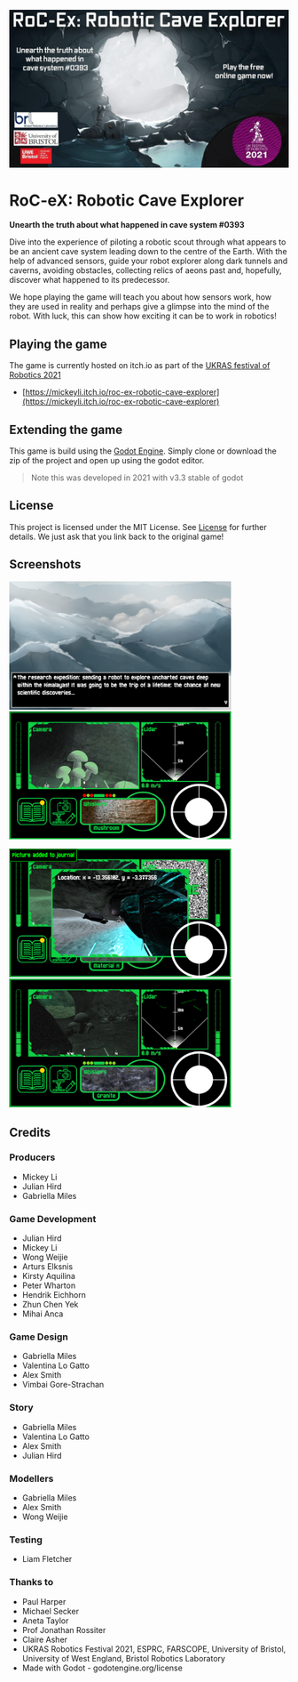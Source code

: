 ![banner](Assets/banner.jpg)

# RoC-eX: Robotic Cave Explorer
**Unearth the truth about what happened in cave system #0393**

Dive into the experience of piloting a robotic scout through what appears to be an ancient cave system leading down to the centre of the Earth. With the help of advanced sensors, guide your robot explorer along dark tunnels and caverns, avoiding obstacles, collecting relics of aeons past and, hopefully, discover what happened to its predecessor. 

We hope playing the game will teach you about how sensors work, how they are used in reality and perhaps give a glimpse into the mind of the robot. With luck, this can show how exciting it can be to work in robotics! 

## Playing the game

The game is currently hosted on itch.io as part of the [UKRAS festival of Robotics 2021](https://www.ukras.org/robotics-week/)

- [https://mickeyli.itch.io/roc-ex-robotic-cave-explorer](https://mickeyli.itch.io/roc-ex-robotic-cave-explorer)

## Extending the game

This game is build using the [Godot Engine](https://godotengine.org/). Simply clone or download the zip of the project and open up using the godot editor. 

> Note this was developed in 2021 with v3.3 stable of godot

## License
This project is licensed under the MIT License. See [License](License) for further details. We just ask that you link back to the original game! 

## Screenshots

<p float="left">
  <img src="/Assets/Screenshots/Expedition.png" width="400" />
  <img src="/Assets/Screenshots/MushroomTactile.png" width="400" /> 
</p>
<p float="left">
  <img src="/Assets/Screenshots/StartingCave.png" width="400" />
  <img src="/Assets/Screenshots/Waterfall.png" width="400" /> 
</p>

## Credits

### Producers
* Mickey Li
* Julian Hird
* Gabriella Miles

### Game Development
* Julian Hird
* Mickey Li
* Wong Weijie
* Arturs Elksnis
* Kirsty Aquilina
* Peter Wharton
* Hendrik Eichhorn
* Zhun Chen Yek
* Mihai Anca

### Game Design
* Gabriella Miles
* Valentina Lo Gatto
* Alex Smith
* Vimbai Gore-Strachan

### Story
* Gabriella Miles
* Valentina Lo Gatto
* Alex Smith
* Julian Hird

### Modellers
* Gabriella Miles
* Alex Smith
* Wong Weijie

### Testing
* Liam Fletcher

### Thanks to
* Paul Harper
* Michael Secker
* Aneta Taylor
* Prof Jonathan Rossiter
* Claire Asher
* UKRAS Robotics Festival 2021, ESPRC, FARSCOPE, University of Bristol, University of West England, Bristol Robotics Laboratory
* Made with Godot - godotengine.org/license

